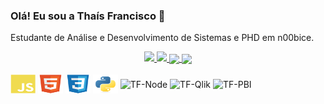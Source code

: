 ### Olá! Eu sou a Thaís Francisco 👋

Estudante de Análise e Desenvolvimento de Sistemas e PHD em n00bice. 


<div align="center">
  <a href="https://github.com/thaiscfrancisco">
  <img height="180em" src="https://github-readme-stats.vercel.app/api?username=thaiscfrancisco&show_icons=true&theme=bear&include_all_commits=true&count_private=true"/>
  <img height="180em" src="https://github-readme-stats.vercel.app/api/top-langs/?username=thaiscfrancisco&layout=compact&langs_count=7&theme=bear"/>
  <img  align="center" src=" https://github-readme-stats.vercel.app/api/pin/?username=thaiscfrancisco&repo=github-readme-stats"/> 
 </A>
  <a  href="https://github.com/thaiscfrancisco/convoychat"> 
  <img  align="center" src="https://github-readme-stats.vercel.app/api/pin/?username=thaiscfrancisco&repo=convoychat"/> 
 </a> 
</div>


<div style="display: inline_block"><br>
  <img align="center" alt="TF-Js" height="30" width="40" src="https://raw.githubusercontent.com/devicons/devicon/master/icons/javascript/javascript-plain.svg">
  <img align="center" alt="TF-HTML" height="30" width="40" src="https://raw.githubusercontent.com/devicons/devicon/master/icons/html5/html5-original.svg">
  <img align="center" alt="TF-CSS" height="30" width="40" src="https://raw.githubusercontent.com/devicons/devicon/master/icons/css3/css3-original.svg">
  <img align="center" alt="TF-Python" height="30" width="40" src="https://raw.githubusercontent.com/devicons/devicon/master/icons/python/python-original.svg">
  <img align="center" alt="TF-Node" height="30" width="40" src="https://cdn.jsdelivr.net/gh/devicons/devicon/icons/adonisjs/adonisjs-original-wordmark.svg">
  <img align="center" alt="TF-Qlik" height="30" width="40" src="https://help.qlik.com/img/logos/Qlik-Help-2019.svg">
 <img align="center" alt="TF-PBI" height="30" width="40" src="https://upload.wikimedia.org/wikipedia/commons/c/cf/New_Power_BI_Logo.svg">
</div>

<!--
**thaiscfrancisco/thaiscfrancisco** is a ✨ _special_ ✨ repository because its `README.md` (this file) appears on your GitHub profile.

Here are some ideas to get you started:

- 🔭 I’m currently working on ...
- 🌱 I’m currently learning ...
- 👯 I’m looking to collaborate on ...
- 🤔 I’m looking for help with ...
- 💬 Ask me about ...
- 📫 How to reach me: ...
- 😄 Pronouns: ...
- ⚡ Fun fact: ...
-->
